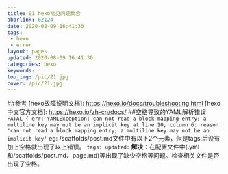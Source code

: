 ```yaml
---
title: 01 hexo常见问题集合
abbrlink: 62124
date: 2020-08-09 16:41:30
tags:
 - hexo
 - error
layout: pages
updated: 2020-08-09 16:41:30
categories: hexo
keywords:
top_img: /pic/21.jpg
cover: /pic/21.jpg
---
```

##参考
[hexo故障说明文档]: https://hexo.io/docs/troubleshooting.html
[hexo中文官方文档]: https://hexo.io/zh-cn/docs/
##空格导致的YAML解析错误
``
FATAL {
  err: YAMLException: can not read a block mapping entry; a multiline key may not be an implicit key at line 10, column 6:
reason: 'can not read a block mapping entry; a multiline key may not be an implicit key'
``
eg:
/scaffolds/post.md文件中有以下2个元素，但是tags:后没有加上空格就出现了以上错误。
``
tags:
updated:
``
**解决**：在配置文件中(.yml和/scaffolds/post.md、page.md)等出现了缺少空格等问题。检查相关文件是否出现了空格。




